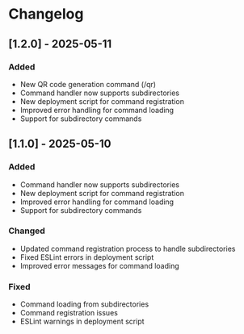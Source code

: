 # Changelog

## [1.2.0] - 2025-05-11

### Added
- New QR code generation command (/qr)
- Command handler now supports subdirectories
- New deployment script for command registration
- Improved error handling for command loading
- Support for subdirectory commands

## [1.1.0] - 2025-05-10

### Added
- Command handler now supports subdirectories
- New deployment script for command registration
- Improved error handling for command loading
- Support for subdirectory commands

### Changed
- Updated command registration process to handle subdirectories
- Fixed ESLint errors in deployment script
- Improved error messages for command loading

### Fixed
- Command loading from subdirectories
- Command registration issues
- ESLint warnings in deployment script
